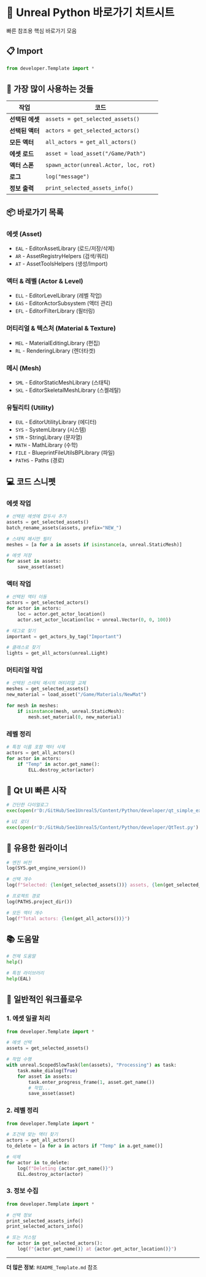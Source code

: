 # 🚀 Unreal Python 바로가기 치트시트

빠른 참조용 핵심 바로가기 모음

## 📋 Import

```python
from developer.Template import *
```

## 🎯 가장 많이 사용하는 것들

| 작업 | 코드 |
|-----|------|
| **선택된 에셋** | `assets = get_selected_assets()` |
| **선택된 액터** | `actors = get_selected_actors()` |
| **모든 액터** | `all_actors = get_all_actors()` |
| **에셋 로드** | `asset = load_asset("/Game/Path")` |
| **액터 스폰** | `spawn_actor(unreal.Actor, loc, rot)` |
| **로그** | `log("message")` |
| **정보 출력** | `print_selected_assets_info()` |

## 📦 바로가기 목록

### 에셋 (Asset)
- `EAL` - EditorAssetLibrary (로드/저장/삭제)
- `AR` - AssetRegistryHelpers (검색/쿼리)
- `AT` - AssetToolsHelpers (생성/Import)

### 액터 & 레벨 (Actor & Level)
- `ELL` - EditorLevelLibrary (레벨 작업)
- `EAS` - EditorActorSubsystem (액터 관리)
- `EFL` - EditorFilterLibrary (필터링)

### 머티리얼 & 텍스처 (Material & Texture)
- `MEL` - MaterialEditingLibrary (편집)
- `RL` - RenderingLibrary (렌더타겟)

### 메시 (Mesh)
- `SML` - EditorStaticMeshLibrary (스태틱)
- `SKL` - EditorSkeletalMeshLibrary (스켈레탈)

### 유틸리티 (Utility)
- `EUL` - EditorUtilityLibrary (에디터)
- `SYS` - SystemLibrary (시스템)
- `STR` - StringLibrary (문자열)
- `MATH` - MathLibrary (수학)
- `FILE` - BlueprintFileUtilsBPLibrary (파일)
- `PATHS` - Paths (경로)

## 💻 코드 스니펫

### 에셋 작업

```python
# 선택된 에셋에 접두사 추가
assets = get_selected_assets()
batch_rename_assets(assets, prefix="NEW_")

# 스태틱 메시만 필터
meshes = [a for a in assets if isinstance(a, unreal.StaticMesh)]

# 에셋 저장
for asset in assets:
    save_asset(asset)
```

### 액터 작업

```python
# 선택된 액터 이동
actors = get_selected_actors()
for actor in actors:
    loc = actor.get_actor_location()
    actor.set_actor_location(loc + unreal.Vector(0, 0, 100))

# 태그로 찾기
important = get_actors_by_tag("Important")

# 클래스로 찾기
lights = get_all_actors(unreal.Light)
```

### 머티리얼 작업

```python
# 선택된 스태틱 메시의 머티리얼 교체
meshes = get_selected_assets()
new_material = load_asset("/Game/Materials/NewMat")

for mesh in meshes:
    if isinstance(mesh, unreal.StaticMesh):
        mesh.set_material(0, new_material)
```

### 레벨 정리

```python
# 특정 이름 포함 액터 삭제
actors = get_all_actors()
for actor in actors:
    if "Temp" in actor.get_name():
        ELL.destroy_actor(actor)
```

## 🎨 Qt UI 빠른 시작

```python
# 간단한 다이얼로그
exec(open(r'D:/GitHub/See1Unreal5/Content/Python/developer/qt_simple_example.py').read())

# UI 로더
exec(open(r'D:/GitHub/See1Unreal5/Content/Python/developer/QtTest.py').read())
```

## 🔧 유용한 원라이너

```python
# 엔진 버전
log(SYS.get_engine_version())

# 선택 개수
log(f"Selected: {len(get_selected_assets())} assets, {len(get_selected_actors())} actors")

# 프로젝트 경로
log(PATHS.project_dir())

# 모든 액터 개수
log(f"Total actors: {len(get_all_actors())}")
```

## 📚 도움말

```python
# 전체 도움말
help()

# 특정 라이브러리
help(EAL)
```

## 🎯 일반적인 워크플로우

### 1. 에셋 일괄 처리

```python
from developer.Template import *

# 에셋 선택
assets = get_selected_assets()

# 작업 수행
with unreal.ScopedSlowTask(len(assets), "Processing") as task:
    task.make_dialog(True)
    for asset in assets:
        task.enter_progress_frame(1, asset.get_name())
        # 작업...
        save_asset(asset)
```

### 2. 레벨 정리

```python
from developer.Template import *

# 조건에 맞는 액터 찾기
actors = get_all_actors()
to_delete = [a for a in actors if "Temp" in a.get_name()]

# 삭제
for actor in to_delete:
    log(f"Deleting {actor.get_name()}")
    ELL.destroy_actor(actor)
```

### 3. 정보 수집

```python
from developer.Template import *

# 선택 정보
print_selected_assets_info()
print_selected_actors_info()

# 또는 커스텀
for actor in get_selected_actors():
    log(f"{actor.get_name()} at {actor.get_actor_location()}")
```

---

**더 많은 정보**: `README_Template.md` 참조
